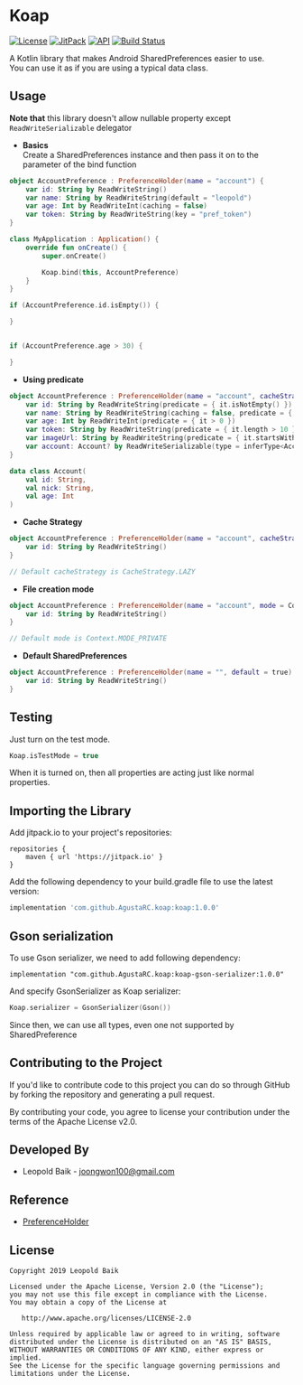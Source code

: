 # Koap
[![License](https://img.shields.io/badge/License-Apache%202.0-blue.svg)](https://opensource.org/licenses/Apache-2.0)
[![JitPack](https://jitpack.io/v/AgustaRC/koap.svg)](https://jitpack.io/#AgustaRC/koap)
[![API](https://img.shields.io/badge/API-19%2B-brightgreen.svg?style=flat)](https://android-arsenal.com/api?level=19)
[![Build Status](https://travis-ci.org/AgustaRC/koap.svg?branch=master)](https://travis-ci.org/AgustaRC/koap)

A Kotlin library that makes Android SharedPreferences easier to use.  
You can use it as if you are using a typical data class. 

## Usage
**Note that** this library doesn't allow nullable property except ```ReadWriteSerializable``` delegator
* **Basics**  
Create a SharedPreferences instance and then pass it on to the parameter of the bind function
```kotlin
object AccountPreference : PreferenceHolder(name = "account") {
    var id: String by ReadWriteString()
    var name: String by ReadWriteString(default = "leopold")
    var age: Int by ReadWriteInt(caching = false)
    var token: String by ReadWriteString(key = "pref_token")
}

class MyApplication : Application() {
    override fun onCreate() {
        super.onCreate()

        Koap.bind(this, AccountPreference)
    }
}

if (AccountPreference.id.isEmpty()) {

}


if (AccountPreference.age > 30) {

}
```

* **Using predicate**
```kotlin
object AccountPreference : PreferenceHolder(name = "account", cacheStrategy = CacheStrategy.LAZY) {
    var id: String by ReadWriteString(predicate = { it.isNotEmpty() })
    var name: String by ReadWriteString(caching = false, predicate = { it.length > 2 && it.startsWith("leo")} )
    var age: Int by ReadWriteInt(predicate = { it > 0 })
    var token: String by ReadWriteString(predicate = { it.length > 10 })
    var imageUrl: String by ReadWriteString(predicate = { it.startsWith("http")} )
    var account: Account? by ReadWriteSerializable(type = inferType<Account>(), predicate = { it?.age ?: 0 > 30 })
}

data class Account(
    val id: String,
    val nick: String,
    val age: Int
)
```

* **Cache Strategy**
```kotlin
object AccountPreference : PreferenceHolder(name = "account", cacheStrategy = CacheStrategy.EAGER) {
    var id: String by ReadWriteString()
}

// Default cacheStrategy is CacheStrategy.LAZY
```

* **File creation mode**
```kotlin
object AccountPreference : PreferenceHolder(name = "account", mode = Context.MODE_PRIVATE) {
    var id: String by ReadWriteString()
}

// Default mode is Context.MODE_PRIVATE
```

* **Default SharedPreferences**
```kotlin
object AccountPreference : PreferenceHolder(name = "", default = true) {
    var id: String by ReadWriteString()
}
```  
  
  
## Testing
Just turn on the test mode.
```kotlin
Koap.isTestMode = true
```
When it is turned on, then all properties are acting just like normal properties.  
  
  
## Importing the Library
Add jitpack.io to your project's repositories:
```grooby
repositories {
    maven { url 'https://jitpack.io' }
}
```
Add the following dependency to your build.gradle file to use the latest version:
```groovy
implementation 'com.github.AgustaRC.koap:koap:1.0.0'
```  
  
  
## Gson serialization
To use Gson serializer, we need to add following dependency:
```grooby
implementation "com.github.AgustaRC.koap:koap-gson-serializer:1.0.0"
```
And specify GsonSerializer as Koap serializer:
```kotlin
Koap.serializer = GsonSerializer(Gson())
```
Since then, we can use all types, even one not supported by SharedPreference  
  
  
## Contributing to the Project
If you'd like to contribute code to this project you can do so through GitHub by forking the repository and generating a pull request.  

By contributing your code, you agree to license your contribution under the terms of the Apache License v2.0.  
  
  
## Developed By
* Leopold Baik - joongwon100@gmail.com  
  
  
## Reference
* [PreferenceHolder](https://github.com/MarcinMoskala/PreferenceHolder)  
  
  
## License

    Copyright 2019 Leopold Baik

    Licensed under the Apache License, Version 2.0 (the "License");
    you may not use this file except in compliance with the License.
    You may obtain a copy of the License at

       http://www.apache.org/licenses/LICENSE-2.0

    Unless required by applicable law or agreed to in writing, software
    distributed under the License is distributed on an "AS IS" BASIS,
    WITHOUT WARRANTIES OR CONDITIONS OF ANY KIND, either express or implied.
    See the License for the specific language governing permissions and
    limitations under the License.
    
